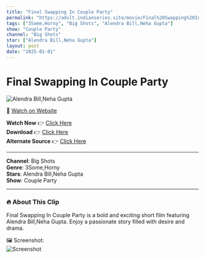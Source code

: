 ```yaml
---
title: "Final Swapping In Couple Party"
permalink: "https://adult.indianseries.site/movie/Final%20Swapping%20In%20Couple%20Party"
tags: ["3Some,Horny", "Big Shots", "Alendra Bill,Neha Gupta"]
show: "Couple Party"
channel: "Big Shots"
star: ["Alendra Bill,Neha Gupta"]
layout: post
date: "2025-01-01"
---
```


# Final Swapping In Couple Party

![Alendra Bill,Neha Gupta](https://shorts.desisins.com/wp-content/uploads/2024/12/Alendra-Neha-Gupta-Couple-Party-DesiSins.com_.jpg)

🔗 [Watch on Website](https://adult.indianseries.site/movie/Final%20Swapping%20In%20Couple%20Party)

**Watch Now** 👉 [Click Here](https://adult.indianseries.site/movie/Final%20Swapping%20In%20Couple%20Party)  
**Download** 👉 [Click Here](https://adult.indianseries.site/movie/Final%20Swapping%20In%20Couple%20Party)  
**Alternate Source** 👉 [Click Here](https://adult.indianseries.site/movie/Final%20Swapping%20In%20Couple%20Party)

---

**Channel**: Big Shots  
**Genre**: 3Some,Horny  
**Stars**: Alendra Bill,Neha Gupta  
**Show**: Couple Party

---

### 🔥 About This Clip

Final Swapping In Couple Party is a bold and exciting short film featuring Alendra Bill,Neha Gupta. Enjoy a passionate story filled with desire and drama.
 
🖼️ Screenshot:  
![Screenshot](https://shorts.desisins.com/wp-content/uploads/2024/12/Alendra-Neha-Gupta-Couple-Party-DesiSins.com_.jpg)
